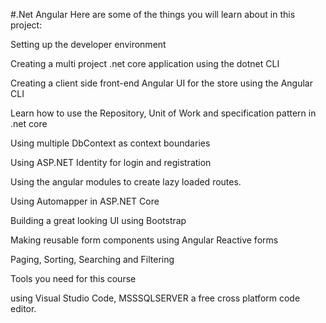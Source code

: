 #.Net Angular
Here are some of the things you will learn about in this project:

Setting up the developer environment

Creating a multi project .net core application using the dotnet CLI

Creating a client side front-end Angular UI for the store using the Angular CLI

Learn how to use the Repository, Unit of Work and specification pattern in .net core

Using multiple DbContext as context boundaries

Using ASP.NET Identity for login and registration

Using the angular modules to create lazy loaded routes.

Using Automapper in ASP.NET Core

Building a great looking UI using Bootstrap

Making reusable form components using Angular Reactive forms

Paging, Sorting, Searching and Filtering

Tools you need for this course

using Visual Studio Code, MSSSQLSERVER a free cross platform code editor.   
